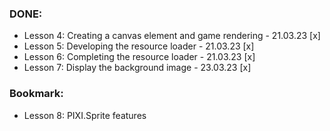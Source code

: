 ### DONE:
- Lesson 4: Creating a canvas element and game rendering - 21.03.23 [x]
- Lesson 5: Developing the resource loader - 21.03.23 [x]
- Lesson 6: Completing the resource loader - 21.03.23 [x]
- Lesson 7: Display the background image - 23.03.23 [x]

### Bookmark:
- Lesson 8: PIXI.Sprite features
